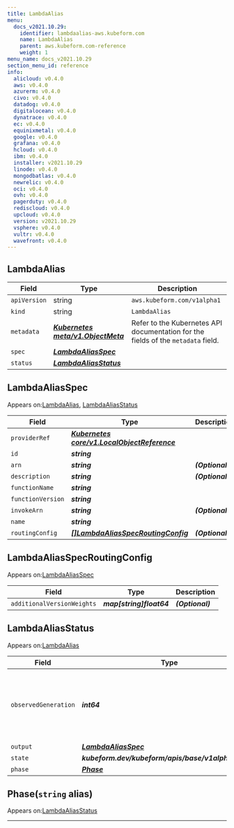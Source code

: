 ```yaml
---
title: LambdaAlias
menu:
  docs_v2021.10.29:
    identifier: lambdaalias-aws.kubeform.com
    name: LambdaAlias
    parent: aws.kubeform.com-reference
    weight: 1
menu_name: docs_v2021.10.29
section_menu_id: reference
info:
  alicloud: v0.4.0
  aws: v0.4.0
  azurerm: v0.4.0
  civo: v0.4.0
  datadog: v0.4.0
  digitalocean: v0.4.0
  dynatrace: v0.4.0
  ec: v0.4.0
  equinixmetal: v0.4.0
  google: v0.4.0
  grafana: v0.4.0
  hcloud: v0.4.0
  ibm: v0.4.0
  installer: v2021.10.29
  linode: v0.4.0
  mongodbatlas: v0.4.0
  newrelic: v0.4.0
  oci: v0.4.0
  ovh: v0.4.0
  pagerduty: v0.4.0
  rediscloud: v0.4.0
  upcloud: v0.4.0
  version: v2021.10.29
  vsphere: v0.4.0
  vultr: v0.4.0
  wavefront: v0.4.0
---
```


## LambdaAlias
| Field | Type | Description |
| ------ | ----- | ----------- |
| `apiVersion` | string | `aws.kubeform.com/v1alpha1` |
|    `kind` | string | `LambdaAlias` |
| `metadata` | ***[Kubernetes meta/v1.ObjectMeta](https://v1-18.docs.kubernetes.io/docs/reference/generated/kubernetes-api/v1.18/#objectmeta-v1-meta)***|Refer to the Kubernetes API documentation for the fields of the `metadata` field.|
| `spec` | ***[LambdaAliasSpec](#lambdaaliasspec)***||
| `status` | ***[LambdaAliasStatus](#lambdaaliasstatus)***||
## LambdaAliasSpec

Appears on:[LambdaAlias](#lambdaalias), [LambdaAliasStatus](#lambdaaliasstatus)

| Field | Type | Description |
| ------ | ----- | ----------- |
| `providerRef` | ***[Kubernetes core/v1.LocalObjectReference](https://v1-18.docs.kubernetes.io/docs/reference/generated/kubernetes-api/v1.18/#localobjectreference-v1-core)***||
| `id` | ***string***||
| `arn` | ***string***| ***(Optional)*** |
| `description` | ***string***| ***(Optional)*** |
| `functionName` | ***string***||
| `functionVersion` | ***string***||
| `invokeArn` | ***string***| ***(Optional)*** |
| `name` | ***string***||
| `routingConfig` | ***[[]LambdaAliasSpecRoutingConfig](#lambdaaliasspecroutingconfig)***| ***(Optional)*** |
## LambdaAliasSpecRoutingConfig

Appears on:[LambdaAliasSpec](#lambdaaliasspec)

| Field | Type | Description |
| ------ | ----- | ----------- |
| `additionalVersionWeights` | ***map[string]float64***| ***(Optional)*** |
## LambdaAliasStatus

Appears on:[LambdaAlias](#lambdaalias)

| Field | Type | Description |
| ------ | ----- | ----------- |
| `observedGeneration` | ***int64***| ***(Optional)*** Resource generation, which is updated on mutation by the API Server.|
| `output` | ***[LambdaAliasSpec](#lambdaaliasspec)***| ***(Optional)*** |
| `state` | ***kubeform.dev/kubeform/apis/base/v1alpha1.State***| ***(Optional)*** |
| `phase` | ***[Phase](#phase)***| ***(Optional)*** |
## Phase(`string` alias)

Appears on:[LambdaAliasStatus](#lambdaaliasstatus)

---
